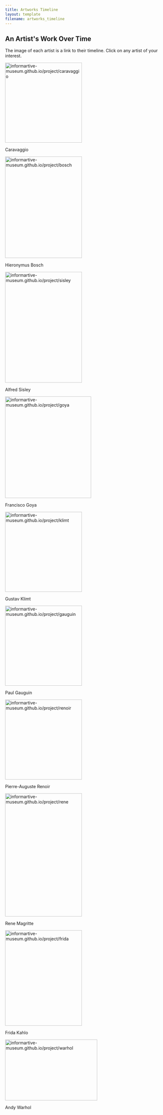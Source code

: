 ```yaml
---
title: Artworks Timeline
layout: template
filename: artworks_timeline
---
```





<html>
<body>


<h2>An Artist's Work Over Time</h2>

<p>The image of each artist is a link to their timeline. Click on any artist of your interest.</p>

<p><a href="https://informartive-museum.github.io/project/caravaggio"><img src="https://www.biography.com/.image/ar_1:1%2Cc_fill%2Ccs_srgb%2Cfl_progressive%2Cq_auto:good%2Cw_1200/MTY1NzMzNzE5MTI5MjA0NjU5/portrait-of-michelangelo-merisi-da-caravaggio-17th-century-found-in-the-collection-of-national-museum-of-western-art-tokyo-photo-by-fine-art-imagesheritage-imagesgetty-images.jpg" alt="informartive-museum.github.io/project/caravaggio" width="250" height="260">
</a></p>
<p> Caravaggio </p>

<p><a href="https://informartive-museum.github.io/project/bosch"><img src="https://uploads8.wikiart.org/images/hieronymus-bosch.jpg!Portrait.jpg" alt="informartive-museum.github.io/project/bosch" width="250" height="330">
</a></p>
<p> Hieronymus Bosch </p>

<p><a href="https://informartive-museum.github.io/project/sisley"><img src="https://www.sartle.com/media/artist/alfred-sisley.jpg" alt="informartive-museum.github.io/project/sisley" width="250" height="360">
</a></p>
<p> Alfred Sisley </p>

<p><a href="https://informartive-museum.github.io/project/goya"><img src="https://www.franciscogoya.com/images/goya-self-portrait.jpg" alt="informartive-museum.github.io/project/goya" width="280" height="330">
</a></p>
<p> Francisco Goya </p>

<p><a href="https://informartive-museum.github.io/project/klimt"><img src="https://www.gustav-klimt.com/images/klimt.jpg" alt="informartive-museum.github.io/project/klimt" width="250" height="260">
</a></p>
<p> Gustav Klimt </p>

<p><a href="https://informartive-museum.github.io/project/gauguin"><img src="https://sothebys-com.brightspotcdn.com/dims4/default/61040d5/2147483647/strip/true/crop/2310x1964+0+0/resize/1000x850!/quality/90/?url=http%3A%2F%2Fsothebys-brightspot.s3.amazonaws.com%2Fdotcom%2Fa8%2Fd1%2Fb1af3489423b9ca066d0323f4145%2Fgettyimages-640483675.jpg" alt="informartive-museum.github.io/project/gauguin" width="250" height="260">
</a></p>
<p> Paul Gauguin </p>

<p><a href="https://informartive-museum.github.io/project/renoir"><img src="https://static.educalingo.com/img/en/800/pierre-auguste-renoir.jpg" alt="informartive-museum.github.io/project/renoir" width="250" height="260">
</a></p>
<p> Pierre-Auguste Renoir </p>

<p><a href="https://informartive-museum.github.io/project/rene"><img src="https://uploads5.wikiart.org/images/rene-magritte.jpg!Portrait.jpg" alt="informartive-museum.github.io/project/rene" width="250" height="400">
</a></p>
<p> Rene Magritte </p>

<p><a href="https://informartive-museum.github.io/project/frida"><img src = "https://www.lewisginter.org/wp-content/uploads/2019/08/04-Frida-in-Rocking-Chair-credit-Nikolas-Muray.jpg" alt="informartive-museum.github.io/project/frida" width="250" height="310">
</a></p>
<p> Frida Kahlo </p>

<p><a href="https://informartive-museum.github.io/project/warhol"><img src = "https://www.invaluable.com/blog/wp-content/uploads/2017/07/warhol-hero.jpg" alt="informartive-museum.github.io/project/warhol" width="300" height="198">
</a></p>
<p> Andy Warhol </p>

</body>
</html>
